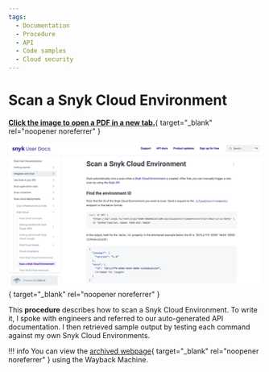 ```yaml
---
tags:
  - Documentation
  - Procedure
  - API
  - Code samples
  - Cloud security
---
```


# Scan a Snyk Cloud Environment

[**Click the image to open a PDF in a new tab.**](pdfs/doc-scan-snyk-cloud-env.pdf){ target="_blank" rel="noopener noreferrer" }

[![Scan a Snyk Cloud Environment documentation screenshot](images/thumb-doc-scan-snyk-cloud-environment.png)](pdfs/doc-scan-snyk-cloud-env.pdf){ target="_blank" rel="noopener noreferrer" }

This **procedure** describes how to scan a Snyk Cloud Environment. To write it, I spoke with engineers and referred to our auto-generated API documentation. I then retrieved sample output by testing each command against my own Snyk Cloud Environments.

!!! info
    You can view the [archived webpage](https://web.archive.org/web/20230207043452/https://docs.snyk.io/scan-cloud-deployment/snyk-cloud/scan-a-snyk-cloud-environment){ target="_blank" rel="noopener noreferrer" } using the Wayback Machine.
